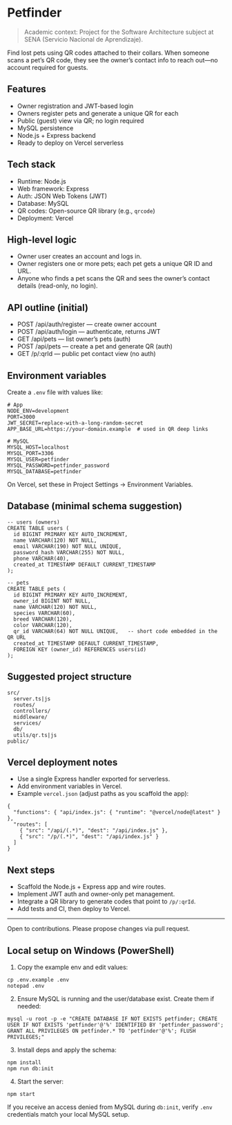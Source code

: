 # Petfinder

> Academic context: Project for the Software Architecture subject at SENA (Servicio Nacional de Aprendizaje).

Find lost pets using QR codes attached to their collars. When someone scans a pet’s QR code, they see the owner’s contact info to reach out—no account required for guests.

## Features

- Owner registration and JWT-based login
- Owners register pets and generate a unique QR for each
- Public (guest) view via QR; no login required
- MySQL persistence
- Node.js + Express backend
- Ready to deploy on Vercel serverless

## Tech stack

- Runtime: Node.js
- Web framework: Express
- Auth: JSON Web Tokens (JWT)
- Database: MySQL
- QR codes: Open-source QR library (e.g., `qrcode`)
- Deployment: Vercel

## High-level logic

- Owner user creates an account and logs in.
- Owner registers one or more pets; each pet gets a unique QR ID and URL.
- Anyone who finds a pet scans the QR and sees the owner’s contact details (read-only, no login).

## API outline (initial)

- POST /api/auth/register — create owner account
- POST /api/auth/login — authenticate, returns JWT
- GET /api/pets — list owner’s pets (auth)
- POST /api/pets — create a pet and generate QR (auth)
- GET /p/:qrId — public pet contact view (no auth)

## Environment variables

Create a `.env` file with values like:

```
# App
NODE_ENV=development
PORT=3000
JWT_SECRET=replace-with-a-long-random-secret
APP_BASE_URL=https://your-domain.example  # used in QR deep links

# MySQL
MYSQL_HOST=localhost
MYSQL_PORT=3306
MYSQL_USER=petfinder
MYSQL_PASSWORD=petfinder_password
MYSQL_DATABASE=petfinder
```

On Vercel, set these in Project Settings → Environment Variables.

## Database (minimal schema suggestion)

```
-- users (owners)
CREATE TABLE users (
  id BIGINT PRIMARY KEY AUTO_INCREMENT,
  name VARCHAR(120) NOT NULL,
  email VARCHAR(190) NOT NULL UNIQUE,
  password_hash VARCHAR(255) NOT NULL,
  phone VARCHAR(40),
  created_at TIMESTAMP DEFAULT CURRENT_TIMESTAMP
);

-- pets
CREATE TABLE pets (
  id BIGINT PRIMARY KEY AUTO_INCREMENT,
  owner_id BIGINT NOT NULL,
  name VARCHAR(120) NOT NULL,
  species VARCHAR(60),
  breed VARCHAR(120),
  color VARCHAR(120),
  qr_id VARCHAR(64) NOT NULL UNIQUE,   -- short code embedded in the QR URL
  created_at TIMESTAMP DEFAULT CURRENT_TIMESTAMP,
  FOREIGN KEY (owner_id) REFERENCES users(id)
);
```

## Suggested project structure

```
src/
  server.ts|js
  routes/
  controllers/
  middleware/
  services/
  db/
  utils/qr.ts|js
public/
```

## Vercel deployment notes

- Use a single Express handler exported for serverless.
- Add environment variables in Vercel.
- Example `vercel.json` (adjust paths as you scaffold the app):

```
{
  "functions": { "api/index.js": { "runtime": "@vercel/node@latest" } },
  "routes": [
    { "src": "/api/(.*)", "dest": "/api/index.js" },
    { "src": "/p/(.*)", "dest": "/api/index.js" }
  ]
}
```

## Next steps

- Scaffold the Node.js + Express app and wire routes.
- Implement JWT auth and owner-only pet management.
- Integrate a QR library to generate codes that point to `/p/:qrId`.
- Add tests and CI, then deploy to Vercel.

---
Open to contributions. Please propose changes via pull request.

## Local setup on Windows (PowerShell)

1. Copy the example env and edit values:

```
cp .env.example .env
notepad .env
```

2. Ensure MySQL is running and the user/database exist. Create them if needed:

```
mysql -u root -p -e "CREATE DATABASE IF NOT EXISTS petfinder; CREATE USER IF NOT EXISTS 'petfinder'@'%' IDENTIFIED BY 'petfinder_password'; GRANT ALL PRIVILEGES ON petfinder.* TO 'petfinder'@'%'; FLUSH PRIVILEGES;"
```

3. Install deps and apply the schema:

```
npm install
npm run db:init
```

4. Start the server:

```
npm start
```

If you receive an access denied from MySQL during `db:init`, verify `.env` credentials match your local MySQL setup.